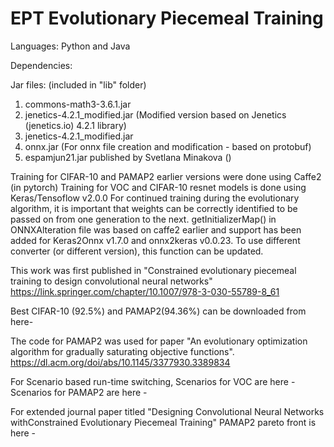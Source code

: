 # EPT Evolutionary Piecemeal Training
Languages: Python and Java


Dependencies: 

Jar files: (included in "lib" folder)
1. commons-math3-3.6.1.jar
2. jenetics-4.2.1_modified.jar (Modified version based on Jenetics (jenetics.io) 4.2.1 library)
3. jenetics-4.2.1_modified.jar
4. onnx.jar (For onnx file creation and modification - based on protobuf)
5. espamjun21.jar published by Svetlana Minakova ()

Training for CIFAR-10 and PAMAP2 earlier versions were done using Caffe2 (in pytorch)
Training for VOC and CIFAR-10 resnet models is done using Keras/Tensoflow v2.0.0
For continued training during the evolutionary algorithm, it is important that weights can be correctly identified to be passed on from one generation to the next. 
getInitializerMap() in ONNXAlteration file was based on caffe2 earlier and support has been added for Keras2Onnx v1.7.0 and onnx2keras v0.0.23. 
To use different converter (or different version), this function can be updated.  



This work was first published in "Constrained evolutionary piecemeal training to design convolutional neural networks" https://link.springer.com/chapter/10.1007/978-3-030-55789-8_61

Best CIFAR-10 (92.5%) and PAMAP2(94.36%) can be downloaded from here- 

The code for PAMAP2 was used for paper "An evolutionary optimization algorithm for gradually saturating objective functions".
https://dl.acm.org/doi/abs/10.1145/3377930.3389834


For Scenario based run-time switching,
Scenarios for VOC are here -
Scenarios for PAMAP2 are here - 


For extended journal paper titled "Designing Convolutional Neural Networks withConstrained Evolutionary Piecemeal Training"
PAMAP2 pareto front is here - 


